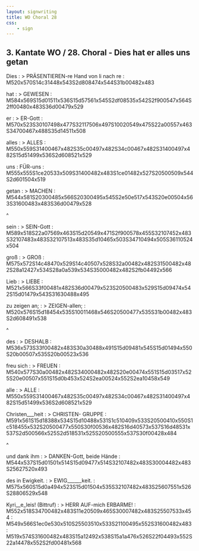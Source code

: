 ```yaml
---
layout: signwriting
title: WO Choral 28
css:
    - sign
---
```


<!--
https://www.signbank.org/signpuddle2.0/searchword.php
https://www.sutton-signwriting.io/signmaker
-->

## 3. Kantate WO / 28. Choral - Dies hat er alles uns getan

Dies
: > PRÄSENTIEREN-re Hand von li nach re
: M520x570S14c31448x543S2d808474x544S31b00482x483

hat
: > GEWESEN
: M584x569S15d01511x536S15d57561x545S2df08535x542S2f900547x564S2ff00480x483S36d00479x529

er
: > ER-Gott
: M570x523S30107498x477S32117506x497S10020549x475S22a00557x463S34700467x488S35d14511x508

alles
: > ALLES
: M550x559S31400467x482S35c00497x482S34c00467x482S31400497x482S15d51499x536S2d608521x529

uns
: FÜR-uns
: M555x555S1ce20533x509S31400482x483S1ce01482x527S20500509x544S2d601504x519

getan
: > MACHEN
: M544x581S20300485x566S20300495x545S2e50e517x543S20e00504x563S31600483x483S36d00479x528

^

sein
: > SEIN-Gott
: M589x518S22a07569x463S15d20549x471S2f900578x455S32107452x483S32107483x483S32107513x483S35d10465x503S34710494x505S36110524x504

groß
: > GROß
: M575x572S14c48470x529S14c40507x528S32a00482x482S31500482x482S28a12427x534S28a0a539x534S35000482x482S2fb04492x566

Lieb
: > LIEBE
: M521x566S33f00481x482S36d00479x523S20500483x529S15d09474x542S15d01479x543S31630488x495

zu zeigen an;
: > ZEIGEN-allen;
: M520x576S15d18454x535S10011468x546S20500477x535S31b00482x483S2d608491x538

^

des
: > DESHALB
: M536x573S33f00482x483S30a30488x491S15d09481x545S15d01494x550S20b00507x535S20b00523x536

freu sich
: > FREUEN
: M540x577S30a00482x482S34000482x482S20e00474x551S15d03517x525S20e00507x551S15d0b453x524S2ea00524x552S2ea10458x549

alle
: > ALLE
: M550x559S31400467x482S35c00497x482S34c00467x482S31400497x482S15d51499x536S2d608521x529

Christen___heit
: > CHRISTEN- GRUPPE
: M591x561S15d18388x534S15d10488x531S1c510409x533S20500410x550S1c518455x532S20500477x550S30f00536x482S16d40573x537S16d48531x537S2d500566x525S2d518531x525S20500555x537S30f00428x484

^

und dank ihm
: > DANKEN-Gott, beide Hände
: M544x537S15d01501x514S15d09477x514S32107482x483S30004482x483S25627520x493

des in Ewigkeit.
: > EWIG______keit.
: M575x560S15d0a494x523S15d01504x535S32107482x483S25607551x526S28806529x548

Kyri__e_leis! (Bittruf)
: > HERR AUF-mich ERBARME!
: M552x518S34700482x483S11e20509x465S30007482x483S25507533x454
: M549x566S1ec0e530x510S25503510x533S21100495x552S31600482x483
: M519x574S31600482x483S15a12492x538S15a1a476x526S22f04493x552S22a14478x552S2fd00481x568
